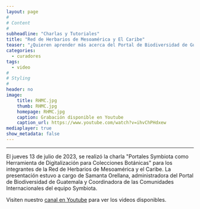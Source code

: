 ```yaml
---
layout: page
#
# Content
#
subheadline: "Charlas y Tutoriales"
title: "Red de Herbarios de Mesoamérica y El Caribe"
teaser: "¿Quieren aprender más acerca del Portal de Biodiversidad de Guatemala? Pueden explorar nuestra serie de videos con charlas informativas y tutoriales acerca las herramientas disponibles para el manejo y digitalización de colecciones. "
categories:
  - curadores
tags:
  - video
#
# Styling
#
header: no
image:
    title: RHMC.jpg
    thumb: RHMC.jpg
    homepage: RHMC.jpg
    caption: Grabación disponible en Youtube
    caption_url: https://www.youtube.com/watch?v=ihvChPHdxew
mediaplayer: true
show_metadata: false
---
```


---

El jueves 13 de julio de 2023, se realizó la charla "Portales Symbiota como Herramienta de Digitalización para Colecciones Botánicas" para los integrantes de la Red de Herbarios de Mesoamérica y el Caribe. La presentación estuvo a cargo de Samanta Orellana, administradora del Portal de Biodiversidad de Guatemala y Coordinadora de las Comunidades Internacionales del equipo Symbiota. 

Visiten nuestro [canal en Youtube](https://youtube.com/@guatemalaportal) para ver los videos disponibles.






